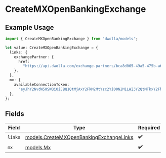 # CreateMXOpenBankingExchange

## Example Usage

```typescript
import { CreateMXOpenBankingExchange } from "dwolla/models";

let value: CreateMXOpenBankingExchange = {
  links: {
    exchangePartner: {
      href:
        "https://api.dwolla.com/exchange-partners/bca8d065-49a5-475b-a6b4-509bc8504d22",
    },
  },
  mx: {
    availableConnectionToken:
      "eyJhY2NvdW50SWQiOiJBQ1QtMjAxY2FkM2MtYzc2Yi00N2M1LWI3Y2QtMTkxY2FhNzdlZWM5IiwibWVtYmVySWQiOiJNQlItZGNjZWY0ZWMtOGM4MC00NTlmLTlhMGItMTc1ZTA0OTJmZWIzIn0=",
  },
};
```

## Fields

| Field                                                                                    | Type                                                                                     | Required                                                                                 | Description                                                                              |
| ---------------------------------------------------------------------------------------- | ---------------------------------------------------------------------------------------- | ---------------------------------------------------------------------------------------- | ---------------------------------------------------------------------------------------- |
| `links`                                                                                  | [models.CreateMXOpenBankingExchangeLinks](../models/createmxopenbankingexchangelinks.md) | :heavy_check_mark:                                                                       | N/A                                                                                      |
| `mx`                                                                                     | [models.Mx](../models/mx.md)                                                             | :heavy_check_mark:                                                                       | N/A                                                                                      |